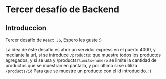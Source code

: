 # Tercer desafío de Backend

## Introduccion

Tercer desafío de `React JS`, Espero les guste :)

La idea de éste desafío es abrir un servidor express en el puerto 4000, y mediante la url, si se introduce `/products`: que muestre todos los productos agregados, y si se usa y /products`?limits=numero` se limite la cantidad de productos que se muestran en pantalla, y por último si se utiliza `/products/id` Para que se muestre un producto con el id introducido. :)
